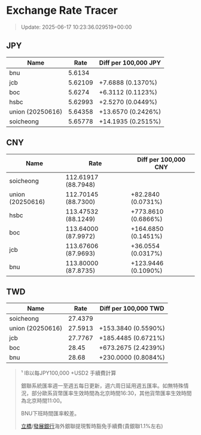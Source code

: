 # Exchange Rate Tracer

> Update: 2025-06-17 10:23:36.029519+00:00

## JPY

| Name             |    Rate | Diff per 100,000 JPY   |
|------------------|---------|------------------------|
| bnu              | 5.6134  |                        |
| jcb              | 5.62109 | +7.6888 (0.1370%)      |
| boc              | 5.6274  | +6.3112 (0.1123%)      |
| hsbc             | 5.62993 | +2.5270 (0.0449%)      |
| union (20250616) | 5.64358 | +13.6570 (0.2426%)     |
| soicheong        | 5.65778 | +14.1935 (0.2515%)     |

## CNY

| Name             | Rate                | Diff per 100,000 CNY   |
|------------------|---------------------|------------------------|
| soicheong        | 112.61917	(88.7948) |                        |
| union (20250616) | 112.70145	(88.7300) | +82.2840 (0.0731%)     |
| hsbc             | 113.47532	(88.1249) | +773.8610 (0.6866%)    |
| boc              | 113.64000	(87.9972) | +164.6850 (0.1451%)    |
| jcb              | 113.67606	(87.9693) | +36.0554 (0.0317%)     |
| bnu              | 113.80000	(87.8735) | +123.9446 (0.1090%)    |

## TWD

| Name             |    Rate | Diff per 100,000 TWD   |
|------------------|---------|------------------------|
| soicheong        | 27.4379 |                        |
| union (20250616) | 27.5913 | +153.3840 (0.5590%)    |
| jcb              | 27.7767 | +185.4485 (0.6721%)    |
| boc              | 28.45   | +673.2675 (2.4239%)    |
| bnu              | 28.68   | +230.0000 (0.8084%)    |


> ¹ IB以每JPY100,000 +USD2 手續費計算
>
> 銀聯系統匯率週一至週五每日更新，週六周日延用週五匯率。如無特殊情況，部分歐系貨幣匯率生效時間為北京時間16:30，其他貨幣匯率生效時間為北京時間11:00。
>
> BNU下班時間匯率較差。
>
> [立橋](https://www.wlbank.com.mo/uploads/ueditor/file/20181211/1544536513900230.pdf)/[發展銀行](https://www.mdb.com.mo/Service_Charges_20230728.pdf)海外銀聯提現暫時豁免手續費(貴銀聯1.1%左右)

